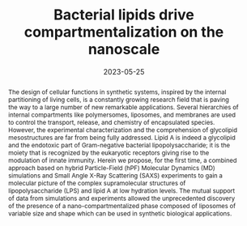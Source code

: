 ---
title: "Bacterial lipids drive compartmentalization on the nanoscale"
authors:
- Antonio De Nicola
- Costanza Montis
- Greta Donati
- Antonio Molinaro
- Alba Silipo
- Arianna Balestri
- Debora Berti
- Flaviana Di Lorenzo
- You-Liang Zhu
- Giuseppe Milano
date: "2023-05-25"
doi: "10.1039/D3NR00559C"
publication_types: ["期刊文章"]
publication: "Nanoscale"
publication_short: "Nanoscale"
abstract: "
<!--more-->
The design of cellular functions in synthetic systems,  inspired by the internal partitioning of living cells, is a constantly  growing research field that is paving the way to a large number of new  remarkable applications. Several hierarchies of internal compartments  like polymersomes, liposomes, and membranes are used to control the  transport, release, and chemistry of encapsulated species. However, the  experimental characterization and the comprehension of glycolipid  mesostructures are far from being fully addressed. Lipid A is indeed a  glycolipid and the endotoxic part of Gram-negative bacterial  lipopolysaccharide; it is the moiety that is recognized by the  eukaryotic receptors giving rise to the modulation of innate immunity.  Herein we propose, for the first time, a combined approach based on  hybrid Particle-Field (hPF) Molecular Dynamics (MD) simulations and  Small Angle X-Ray Scattering (SAXS) experiments to gain a molecular  picture of the complex supramolecular structures of lipopolysaccharide  (LPS) and lipid A at low hydration levels. The mutual support of data  from simulations and experiments allowed the unprecedented discovery of  the presence of a nano-compartmentalized phase composed of liposomes of  variable size and shape which can be used in synthetic biological  applications."
url_pdf: "https://pubs.rsc.org/en/content/articlelanding/2023/nr/d3nr00559c"
---
